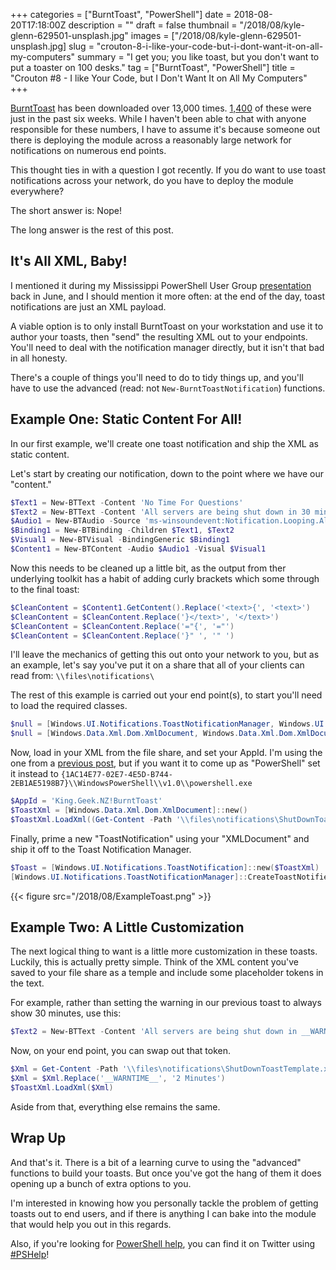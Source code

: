 +++
categories = ["BurntToast", "PowerShell"]
date = 2018-08-20T17:18:00Z
description = ""
draft = false
thumbnail = "/2018/08/kyle-glenn-629501-unsplash.jpg"
images = ["/2018/08/kyle-glenn-629501-unsplash.jpg]
slug = "crouton-8-i-like-your-code-but-i-dont-want-it-on-all-my-computers"
summary = "I get you; you like toast, but you don't want to put a toaster on 100 desks."
tag = ["BurntToast", "PowerShell"]
title = "Crouton #8 - I like Your Code, but I Don't Want It on All My Computers"
+++


[BurntToast](https://www.powershellgallery.com/packages/BurntToast) has been downloaded over 13,000 times. [1,400](https://www.powershellgallery.com/stats/packages/BurntToast?groupby=Version) of these were just in the past six weeks. While I haven't been able to chat with anyone responsible for these numbers, I have to assume it's because someone out there is deploying the module across a reasonably large network for notifications on numerous end points.

This thought ties in with a question I got recently. If you do want to use toast notifications across your network, do you have to deploy the module everywhere?

The short answer is: Nope!

The long answer is the rest of this post.

## **It's All XML, Baby!**

I mentioned it during my Mississippi PowerShell User Group [presentation](https://youtu.be/kI5Dsub8etw) back in June, and I should mention it more often: at the end of the day, toast notifications are just an XML payload.

A viable option is to only install BurntToast on your workstation and use it to author your toasts, then "send" the resulting XML out to your endpoints. You'll need to deal with the notification manager directly, but it isn't that bad in all honesty.

There's a couple of things you'll need to do to tidy things up, and you'll have to use the advanced (read: not `New-BurntToastNotification`) functions.

## **Example One: Static Content For All!**

In our first example, we'll create one toast notification and ship the XML as static content.

Let's start by creating our notification, down to the point where we have our "content."

```powershell
$Text1 = New-BTText -Content 'No Time For Questions'
$Text2 = New-BTText -Content 'All servers are being shut down in 30 minutes, save your work!'
$Audio1 = New-BTAudio -Source 'ms-winsoundevent:Notification.Looping.Alarm'
$Binding1 = New-BTBinding -Children $Text1, $Text2
$Visual1 = New-BTVisual -BindingGeneric $Binding1
$Content1 = New-BTContent -Audio $Audio1 -Visual $Visual1

```

Now this needs to be cleaned up a little bit, as the output from ther underlying toolkit has a habit of adding curly brackets which some through to the final toast:

```powershell
$CleanContent = $Content1.GetContent().Replace('<text>{', '<text>')
$CleanContent = $CleanContent.Replace('}</text>', '</text>')
$CleanContent = $CleanContent.Replace('="{', '="')
$CleanContent = $CleanContent.Replace('}" ', '" ')

```

I'll leave the mechanics of getting this out onto your network to you, but as an example, let's say you've put it on a share that all of your clients can read from: `\\files\notifications\`

The rest of this example is carried out your end point(s), to start you'll need to load the required classes.

```powershell
$null = [Windows.UI.Notifications.ToastNotificationManager, Windows.UI.Notifications, ContentType = WindowsRuntime]
$null = [Windows.Data.Xml.Dom.XmlDocument, Windows.Data.Xml.Dom.XmlDocument, ContentType = WindowsRuntime]

```

Now, load in your XML from the file share, and set your AppId. I'm using the one from a [previous post](https://king.geek.nz/2018/02/04/burnttoast-appid-installer/), but if you want it to come up as "PowerShell" set it instead to `{1AC14E77-02E7-4E5D-B744-2EB1AE5198B7}\\WindowsPowerShell\\v1.0\\powershell.exe`

```powershell
$AppId = 'King.Geek.NZ!BurntToast'
$ToastXml = [Windows.Data.Xml.Dom.XmlDocument]::new()
$ToastXml.LoadXml((Get-Content -Path '\\files\notifications\ShutDownToast.xml'))

```

Finally, prime a new "ToastNotification" using your "XMLDocument" and ship it off to the Toast Notification Manager.

```powershell
$Toast = [Windows.UI.Notifications.ToastNotification]::new($ToastXml)
[Windows.UI.Notifications.ToastNotificationManager]::CreateToastNotifier($AppId).Show($Toast)

```

{{< figure src="/2018/08/ExampleToast.png" >}}

## **Example Two: A Little Customization**

The next logical thing to want is a little more customization in these toasts. Luckily, this is actually pretty simple. Think of the XML content you've saved to your file share as a temple and include some placeholder tokens in the text.

For example, rather than setting the warning in our previous toast to always show 30 minutes, use this:

```powershell
$Text2 = New-BTText -Content 'All servers are being shut down in __WARNTIME__, save your work!'

```

Now, on your end point, you can swap out that token.

```powershell
$Xml = Get-Content -Path '\\files\notifications\ShutDownToastTemplate.xml'
$Xml = $Xml.Replace('__WARNTIME__', '2 Minutes')
$ToastXml.LoadXml($Xml)

```

Aside from that, everything else remains the same.

## **Wrap Up**

And that's it. There is a bit of a learning curve to using the "advanced" functions to build your toasts. But once you've got the hang of them it does opening up a bunch of extra options to you.

I'm interested in knowing how you personally tackle the problem of getting toasts out to end users, and if there is anything I can bake into the module that would help you out in this regards.

Also, if you're looking for [PowerShell help](https://king.geek.nz/2018/03/20/pshelp-twitter/), you can find it on Twitter using [#PSHelp](https://twitter.com/search?f=tweets&vertical=default&q=%23pshelp&src=typd)!

